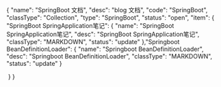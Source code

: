 {
    "name": "SpringBoot 文档",
    "desc": "blog 文档",
    "code": "SpringBoot",
    "classType": "Collection",
    "type": "SpringBoot",
    "status": "open",
    "item": {
        "SpringBoot SpringApplication笔记": {
            "name": "SpringBoot SpringApplication笔记",
            "desc": "SpringBoot SpringApplication笔记",
            "classType": "MARKDOWN",
            "status": "update"
        },"Springboot BeanDefinitionLoader": {
            "name": "Springboot BeanDefinitionLoader",
            "desc": "Springboot BeanDefinitionLoader",
            "classType": "MARKDOWN",
            "status": "update"
        }

​    }
}